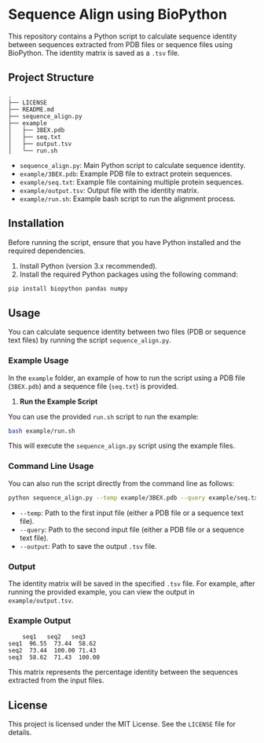 
# Sequence Align using BioPython

This repository contains a Python script to calculate sequence identity between sequences extracted from PDB files or sequence files using BioPython. The identity matrix is saved as a `.tsv` file.

## Project Structure

```
.
├── LICENSE
├── README.md
├── sequence_align.py
├── example
│   ├── 3BEX.pdb
│   ├── seq.txt
│   ├── output.tsv
│   └── run.sh
```

- `sequence_align.py`: Main Python script to calculate sequence identity.
- `example/3BEX.pdb`: Example PDB file to extract protein sequences.
- `example/seq.txt`: Example file containing multiple protein sequences.
- `example/output.tsv`: Output file with the identity matrix.
- `example/run.sh`: Example bash script to run the alignment process.

## Installation

Before running the script, ensure that you have Python installed and the required dependencies.

1. Install Python (version 3.x recommended).
2. Install the required Python packages using the following command:

```bash
pip install biopython pandas numpy
```

## Usage

You can calculate sequence identity between two files (PDB or sequence text files) by running the script `sequence_align.py`.

### Example Usage

In the `example` folder, an example of how to run the script using a PDB file (`3BEX.pdb`) and a sequence file (`seq.txt`) is provided.

1. **Run the Example Script**

You can use the provided `run.sh` script to run the example:

```bash
bash example/run.sh
```

This will execute the `sequence_align.py` script using the example files.

### Command Line Usage

You can also run the script directly from the command line as follows:

```bash
python sequence_align.py --temp example/3BEX.pdb --query example/seq.txt --output example/output.tsv
```

- `--temp`: Path to the first input file (either a PDB file or a sequence text file).
- `--query`: Path to the second input file (either a PDB file or a sequence text file).
- `--output`: Path to save the output `.tsv` file.

### Output

The identity matrix will be saved in the specified `.tsv` file. For example, after running the provided example, you can view the output in `example/output.tsv`.

### Example Output

```
    seq1   seq2   seq3
seq1  96.55  73.44  58.62
seq2  73.44  100.00 71.43
seq3  58.62  71.43  100.00
```

This matrix represents the percentage identity between the sequences extracted from the input files.

## License

This project is licensed under the MIT License. See the `LICENSE` file for details.

